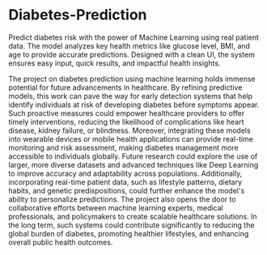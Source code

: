 # Diabetes-Prediction
Predict diabetes risk with the power of Machine Learning using real patient data.
The model analyzes key health metrics like glucose level, BMI, and age to provide accurate predictions.
Designed with a clean UI, the system ensures easy input, quick results, and impactful health insights.

The project on diabetes prediction using machine learning holds immense potential for future advancements in healthcare. By refining predictive models, this work can pave the way for early detection systems that help identify individuals at risk of developing diabetes before symptoms appear. Such proactive measures could empower healthcare providers to offer timely interventions, reducing the likelihood of complications like heart disease, kidney failure, or blindness.
Moreover, integrating these models into wearable devices or mobile health applications can provide real-time monitoring and risk assessment, making diabetes management more accessible to individuals globally. Future research could explore the use of larger, more diverse datasets and advanced techniques like Deep Learning to improve accuracy and adaptability across populations. Additionally, incorporating real-time patient data, such as lifestyle patterns, dietary habits, and genetic predispositions, could further enhance the model's ability to personalize predictions.
The project also opens the door to collaborative efforts between machine learning experts, medical professionals, and policymakers to create scalable healthcare solutions. In the long term, such systems could contribute significantly to reducing the global burden of diabetes, promoting healthier lifestyles, and enhancing overall public health outcomes.
